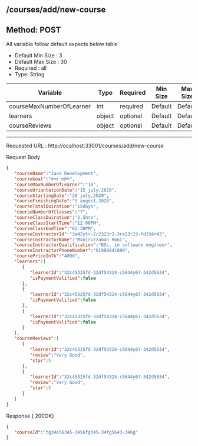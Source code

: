 
## /courses/add/new-course

## Method: POST
All variable follow  default expects below table
* Default Min Size : 3
* Default Max Size : 30
* Required : all
* Type: String

Variable  | Type | Required | Min Size | Max Size
------------- | ------------- | ------------- | ------------- | -------------
courseMaxNumberOfLearner  | int  | required | Default | Default
learners  | object  | optional | Default | Default
courseReviews  | object  | optional | Default | Default




---
Requested URL : http://ocalhost:33001/courses/add/new-course

Request Body
```json
{
   "courseName":"Java Development",
   "courseGoal":"জাভা প্রগ্রামিং",
   "courseMaxNumberOfLearner":"10",
   "courseOriantationDate":"15 july,2020",
   "courseStartingDate":"20 july,2020",
   "courseFinishingDate":"5 augest,2020",
   "courseTotalDuiration":"15days",
   "courseNumberOfClasses":"7",
   "courseClassDuiration":"2.5hrs",
   "courseClassStartTime":"12:00PM",
   "courseClassEndTime":"02:30PM",
   "courseInstractorId":"3e42ytr-2r2323r2-3re23r23-fd334r43",
   "courseInstractorName":"Moniruzzaman Roni",
   "courseInstractorQualification":"BSc. in software engineer",
   "courseInstractorPhoneNumber":"01988841890",
   "coursePriceInTk":"4000",
   "learners":[
      {
         "learnerId":"32c45325fd-32df54324-c5644y67-342d5634",
         "isPaymentValified":false
      },
      {
         "learnerId":"32c45325fd-32df54324-c5644y67-342d5634",
         "isPaymentValified":false
      },
      {
         "learnerId":"32c45325fd-32df54324-c5644y67-342d5634",
         "isPaymentValified":false
      }
   ],
   "courseReviews":[
      {
         "learnerId":"32c45325fd-32df54324-c5644y67-342d5634",
         "review":"Very Good",
         "star":5
      },
      {
         "learnerId":"32c45325fd-32df54324-c5644y67-342d5634",
         "review":"Very Good",
         "star":5
      }
   ]
}
```
Response ( 200OK)
```json
{
   "courseId":"tg34e56345-3456fg345-34fg5643-346g"
}
```
